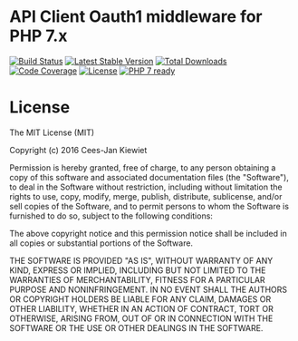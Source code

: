 # API Client Oauth1 middleware for PHP 7.x

[![Build Status](https://travis-ci.org/php-api-clients/middleware-oauth1.svg?branch=master)](https://travis-ci.org/php-api-clients/middleware-oauth1)
[![Latest Stable Version](https://poser.pugx.org/api-clients/middleware-oauth1/v/stable.png)](https://packagist.org/packages/api-clients/middleware-oauth1)
[![Total Downloads](https://poser.pugx.org/api-clients/middleware-oauth1/downloads.png)](https://packagist.org/packages/api-clients/middleware-oauth1/stats)
[![Code Coverage](https://scrutinizer-ci.com/g/php-api-clients/middleware-oauth1/badges/coverage.png?b=master)](https://scrutinizer-ci.com/g/php-api-clients/middleware-oauth1/?branch=master)
[![License](https://poser.pugx.org/api-clients/middleware-oauth1/license.png)](https://packagist.org/packages/api-clients/middleware-oauth1)
[![PHP 7 ready](http://php7ready.timesplinter.ch/php-api-clients/middleware-oauth1/badge.svg)](https://appveyor-ci.org/php-api-clients/middleware-oauth1)

# License

The MIT License (MIT)

Copyright (c) 2016 Cees-Jan Kiewiet

Permission is hereby granted, free of charge, to any person obtaining a copy
of this software and associated documentation files (the "Software"), to deal
in the Software without restriction, including without limitation the rights
to use, copy, modify, merge, publish, distribute, sublicense, and/or sell
copies of the Software, and to permit persons to whom the Software is
furnished to do so, subject to the following conditions:

The above copyright notice and this permission notice shall be included in all
copies or substantial portions of the Software.

THE SOFTWARE IS PROVIDED "AS IS", WITHOUT WARRANTY OF ANY KIND, EXPRESS OR
IMPLIED, INCLUDING BUT NOT LIMITED TO THE WARRANTIES OF MERCHANTABILITY,
FITNESS FOR A PARTICULAR PURPOSE AND NONINFRINGEMENT. IN NO EVENT SHALL THE
AUTHORS OR COPYRIGHT HOLDERS BE LIABLE FOR ANY CLAIM, DAMAGES OR OTHER
LIABILITY, WHETHER IN AN ACTION OF CONTRACT, TORT OR OTHERWISE, ARISING FROM,
OUT OF OR IN CONNECTION WITH THE SOFTWARE OR THE USE OR OTHER DEALINGS IN THE
SOFTWARE.
